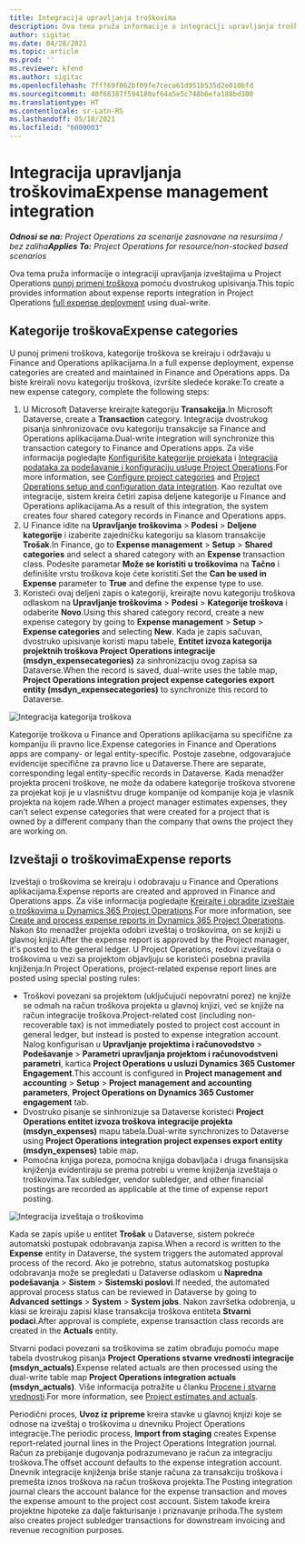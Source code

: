 ```yaml
---
title: Integracija upravljanja troškovima
description: Ova tema pruža informacije o integraciji upravljanja troškovima u Project Operations pomoću dvostrukog upisivanja.
author: sigitac
ms.date: 04/28/2021
ms.topic: article
ms.prod: ''
ms.reviewer: kfend
ms.author: sigitac
ms.openlocfilehash: 7fff69f062bf09fe7ceca61d951b535d2e010bfd
ms.sourcegitcommit: 40f68387f594180af64a5e5c748b6efa188bd300
ms.translationtype: HT
ms.contentlocale: sr-Latn-RS
ms.lasthandoff: 05/10/2021
ms.locfileid: "6000003"
---
```

# <a name="expense-management-integration"></a><span data-ttu-id="02a31-103">Integracija upravljanja troškovima</span><span class="sxs-lookup"><span data-stu-id="02a31-103">Expense management integration</span></span>

<span data-ttu-id="02a31-104">_**Odnosi se na:** Project Operations za scenarije zasnovane na resursima / bez zaliha_</span><span class="sxs-lookup"><span data-stu-id="02a31-104">_**Applies To:** Project Operations for resource/non-stocked based scenarios_</span></span>

<span data-ttu-id="02a31-105">Ova tema pruža informacije o integraciji upravljanja izveštajima u Project Operations [punoj primeni troškova](../expense/expense-overview.md) pomoću dvostrukog upisivanja.</span><span class="sxs-lookup"><span data-stu-id="02a31-105">This topic provides information about expense reports integration in Project Operations [full expense deployment](../expense/expense-overview.md) using dual-write.</span></span>

## <a name="expense-categories"></a><span data-ttu-id="02a31-106">Kategorije troškova</span><span class="sxs-lookup"><span data-stu-id="02a31-106">Expense categories</span></span>

<span data-ttu-id="02a31-107">U punoj primeni troškova, kategorije troškova se kreiraju i održavaju u Finance and Operations aplikacijama.</span><span class="sxs-lookup"><span data-stu-id="02a31-107">In a full expense deployment, expense categories are created and maintained in Finance and Operations apps.</span></span> <span data-ttu-id="02a31-108">Da biste kreirali novu kategoriju troškova, izvršite sledeće korake:</span><span class="sxs-lookup"><span data-stu-id="02a31-108">To create a new expense category, complete the following steps:</span></span>

1. <span data-ttu-id="02a31-109">U Microsoft Dataverse kreirajte kategoriju **Transakcija**.</span><span class="sxs-lookup"><span data-stu-id="02a31-109">In Microsoft Dataverse, create a **Transaction** category.</span></span> <span data-ttu-id="02a31-110">Integracija dvostrukog pisanja sinhronizovaće ovu kategoriju transakcije sa Finance and Operations aplikacijama.</span><span class="sxs-lookup"><span data-stu-id="02a31-110">Dual-write integration will synchronize this transaction category to Finance and Operations apps.</span></span> <span data-ttu-id="02a31-111">Za više informacija pogledajte [Konfigurišite kategorije projekata](/dynamics365/project-operations/project-accounting/configure-project-categories) i [Integracija podataka za podešavanje i konfiguraciju usluge Project Operations](resource-dual-write-setup-integration.md).</span><span class="sxs-lookup"><span data-stu-id="02a31-111">For more information, see [Configure project categories](/dynamics365/project-operations/project-accounting/configure-project-categories) and [Project Operations setup and configuration data integration](resource-dual-write-setup-integration.md).</span></span> <span data-ttu-id="02a31-112">Kao rezultat ove integracije, sistem kreira četiri zapisa deljene kategorije u Finance and Operations aplikacijama.</span><span class="sxs-lookup"><span data-stu-id="02a31-112">As a result of this integration, the system creates four shared category records in Finance and Operations apps.</span></span>
2. <span data-ttu-id="02a31-113">U Finance idite na **Upravljanje troškovima** > **Podesi** > **Deljene kategorije** i izaberite zajedničku kategoriju sa klasom transakcije **Trošak**.</span><span class="sxs-lookup"><span data-stu-id="02a31-113">In Finance, go to **Expense management** > **Setup** > **Shared categories** and select a shared category with an **Expense** transaction class.</span></span> <span data-ttu-id="02a31-114">Podesite parametar **Može se koristiti u troškovima** na **Tačno** i definišite vrstu troškova koje ćete koristiti.</span><span class="sxs-lookup"><span data-stu-id="02a31-114">Set the **Can be used in Expense** parameter to **True** and define the expense type to use.</span></span>
3. <span data-ttu-id="02a31-115">Koristeći ovaj deljeni zapis o kategoriji, kreirajte novu kategoriju troškova odlaskom na **Upravljanje troškovima** > **Podesi** > **Kategorije troškova** i odaberite **Novo**.</span><span class="sxs-lookup"><span data-stu-id="02a31-115">Using this shared category record, create a new expense category by going to **Expense management** > **Setup** > **Expense categories** and selecting **New**.</span></span> <span data-ttu-id="02a31-116">Kada je zapis sačuvan, dvostruko upisivanje koristi mapu tabele, **Entitet izvoza kategorija projektnih troškova Project Operations integracije (msdyn\_expensecategories)** za sinhronizaciju ovog zapisa sa Dataverse.</span><span class="sxs-lookup"><span data-stu-id="02a31-116">When the record is saved, dual-write uses the table map, **Project Operations integration project expense categories export entity (msdyn\_expensecategories)** to synchronize this record to Dataverse.</span></span>

  ![Integracija kategorija troškova](./media/DW6ExpenseCategories.png)

<span data-ttu-id="02a31-118">Kategorije troškova u Finance and Operations aplikacijama su specifične za kompaniju ili pravno lice.</span><span class="sxs-lookup"><span data-stu-id="02a31-118">Expense categories in Finance and Operations apps are company- or legal entity-specific.</span></span> <span data-ttu-id="02a31-119">Postoje zasebne, odgovarajuće evidencije specifične za pravno lice u Dataverse.</span><span class="sxs-lookup"><span data-stu-id="02a31-119">There are separate, corresponding legal entity-specific records in Dataverse.</span></span> <span data-ttu-id="02a31-120">Kada menadžer projekta proceni troškove, ne može da odabere kategorije troškova stvorene za projekat koji je u vlasništvu druge kompanije od kompanije koja je vlasnik projekta na kojem rade.</span><span class="sxs-lookup"><span data-stu-id="02a31-120">When a project manager estimates expenses, they can’t select expense categories that were created for a project that is owned by a different company than the company that owns the project they are working on.</span></span> 

## <a name="expense-reports"></a><span data-ttu-id="02a31-121">Izveštaji o troškovima</span><span class="sxs-lookup"><span data-stu-id="02a31-121">Expense reports</span></span>

<span data-ttu-id="02a31-122">Izveštaji o troškovima se kreiraju i odobravaju u Finance and Operations aplikacijama.</span><span class="sxs-lookup"><span data-stu-id="02a31-122">Expense reports are created and approved in Finance and Operations apps.</span></span> <span data-ttu-id="02a31-123">Za više informacija pogledajte [Kreirajte i obradite izveštaje o troškovima u Dynamics 365 Project Operations](/learn/modules/create-process-expense-reports/).</span><span class="sxs-lookup"><span data-stu-id="02a31-123">For more information, see [Create and process expense reports in Dynamics 365 Project Operations](/learn/modules/create-process-expense-reports/).</span></span> <span data-ttu-id="02a31-124">Nakon što menadžer projekta odobri izveštaj o troškovima, on se knjiži u glavnoj knjizi.</span><span class="sxs-lookup"><span data-stu-id="02a31-124">After the expense report is approved by the Project manager, it's posted to the general ledger.</span></span> <span data-ttu-id="02a31-125">U Project Operations, redovi izveštaja o troškovima u vezi sa projektom objavljuju se koristeći posebna pravila knjiženja:</span><span class="sxs-lookup"><span data-stu-id="02a31-125">In Project Operations, project-related expense report lines are posted using special posting rules:</span></span>

  - <span data-ttu-id="02a31-126">Troškovi povezani sa projektom (uključujući nepovratni porez) ne knjiže se odmah na račun troškova projekta u glavnoj knjizi, već se knjiže na račun integracije troškova.</span><span class="sxs-lookup"><span data-stu-id="02a31-126">Project-related cost (including non-recoverable tax) is not immediately posted to project cost account in general ledger, but instead is posted to expense integration account.</span></span> <span data-ttu-id="02a31-127">Nalog konfigurisan u **Upravljanje projektima i računovodstvo** > **Podešavanje** > **Parametri upravljanja projektom i računovodstveni parametri**, kartica **Project Operations u usluzi Dynamics 365 Customer Engagement**.</span><span class="sxs-lookup"><span data-stu-id="02a31-127">This account is configured in **Project management and accounting** > **Setup** > **Project management and accounting parameters**, **Project Operations on Dynamics 365 Customer engagement** tab.</span></span>
  - <span data-ttu-id="02a31-128">Dvostruko pisanje se sinhronizuje sa Dataverse koristeći **Project Operations entitet izvoza troškova integracije projekta (msdyn\_expenses)** mapu tabela.</span><span class="sxs-lookup"><span data-stu-id="02a31-128">Dual-write synchronizes to Dataverse using **Project Operations integration project expenses export entity (msdyn\_expenses)** table map.</span></span>
  - <span data-ttu-id="02a31-129">Pomoćna knjiga poreza, pomoćna knjiga dobavljača i druga finansijska knjiženja evidentiraju se prema potrebi u vreme knjiženja izveštaja o troškovima.</span><span class="sxs-lookup"><span data-stu-id="02a31-129">Tax subledger, vendor subledger, and other financial postings are recorded as applicable at the time of expense report posting.</span></span>

  ![Integracija izveštaja o troškovima](./media/DW6ExpenseReports.png)

<span data-ttu-id="02a31-131">Kada se zapis upiše u entitet **Trošak** u Dataverse, sistem pokreće automatski postupak odobravanja zapisa.</span><span class="sxs-lookup"><span data-stu-id="02a31-131">When a record is written to the **Expense** entity in Dataverse, the system triggers the automated approval process of the record.</span></span> <span data-ttu-id="02a31-132">Ako je potrebno, status automatskog postupka odobravanja može se pregledati u Dataverse odlaskom u **Napredna podešavanja** > **Sistem** > **Sistemski poslovi**.</span><span class="sxs-lookup"><span data-stu-id="02a31-132">If needed, the automated approval process status can be reviewed in Dataverse by going to **Advanced settings** > **System** > **System jobs**.</span></span> <span data-ttu-id="02a31-133">Nakon završetka odobrenja, u klasi se kreiraju zapisi klase transakcija troškova entiteta **Stvarni podaci**.</span><span class="sxs-lookup"><span data-stu-id="02a31-133">After approval is complete, expense transaction class records are created in the **Actuals** entity.</span></span>

<span data-ttu-id="02a31-134">Stvarni podaci povezani sa troškovima se zatim obrađuju pomoću mape tabela dvostrukog pisanja **Project Operations stvarne vrednosti integracije (msdyn\_actuals)**.</span><span class="sxs-lookup"><span data-stu-id="02a31-134">Expense related actuals are then processed using the dual-write table map **Project Operations integration actuals (msdyn\_actuals)**.</span></span> <span data-ttu-id="02a31-135">Više informacija potražite u članku [Procene i stvarne vrednosti](resource-dual-write-estimates-actuals.md).</span><span class="sxs-lookup"><span data-stu-id="02a31-135">For more information, see [Project estimates and actuals](resource-dual-write-estimates-actuals.md).</span></span>

<span data-ttu-id="02a31-136">Periodični proces, **Uvoz iz pripreme** kreira stavke u glavnoj knjizi koje se odnose na izveštaj o troškovima u dnevniku Project Operations integracije.</span><span class="sxs-lookup"><span data-stu-id="02a31-136">The periodic process, **Import from staging** creates Expense report-related journal lines in the Project Operations Integration journal.</span></span> <span data-ttu-id="02a31-137">Račun za prebijanje dugovanja podrazumevano je račun za integraciju troškova.</span><span class="sxs-lookup"><span data-stu-id="02a31-137">The offset account defaults to the expense integration account.</span></span> <span data-ttu-id="02a31-138">Dnevnik integracije knjiženja briše stanje računa za transakciju troškova i premešta iznos troškova na račun troškova projekta.</span><span class="sxs-lookup"><span data-stu-id="02a31-138">The Posting integration journal clears the account balance for the expense transaction and moves the expense amount to the project cost account.</span></span> <span data-ttu-id="02a31-139">Sistem takođe kreira projektne hipoteke za dalje fakturisanje i priznavanje prihoda.</span><span class="sxs-lookup"><span data-stu-id="02a31-139">The system also creates project subledger transactions for downstream invoicing and revenue recognition purposes.</span></span>
